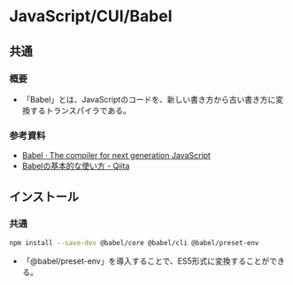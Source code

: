 # JavaScript/CUI/Babel

## 共通

### 概要

- 「Babel」とは、JavaScriptのコードを、新しい書き方から古い書き方に変換するトランスパイラである。

### 参考資料

- [Babel · The compiler for next generation JavaScript](https://babeljs.io/)
- [Babelの基本的な使い方 - Qiita](https://qiita.com/one-kelvin/items/ae57250613aff3472917)

## インストール

### 共通

```bash
npm install --save-dev @babel/core @babel/cli @babel/preset-env
```

- 「@babel/preset-env」を導入することで、ES5形式に変換することができる。
